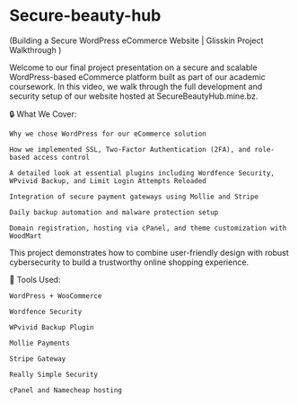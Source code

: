 # Secure-beauty-hub
(Building a Secure WordPress eCommerce Website | Glisskin Project Walkthrough )


Welcome to our final project presentation on a secure and scalable WordPress-based eCommerce platform built as part of our academic coursework. In this video, we walk through the full development and security setup of our website hosted at SecureBeautyHub.mine.bz.

🔒 What We Cover:

    Why we chose WordPress for our eCommerce solution

    How we implemented SSL, Two-Factor Authentication (2FA), and role-based access control

    A detailed look at essential plugins including Wordfence Security, WPvivid Backup, and Limit Login Attempts Reloaded

    Integration of secure payment gateways using Mollie and Stripe

    Daily backup automation and malware protection setup

    Domain registration, hosting via cPanel, and theme customization with WoodMart

This project demonstrates how to combine user-friendly design with robust cybersecurity to build a trustworthy online shopping experience.

📁 Tools Used:

    WordPress + WooCommerce

    Wordfence Security

    WPvivid Backup Plugin

    Mollie Payments

    Stripe Gateway

    Really Simple Security

    cPanel and Namecheap hosting

